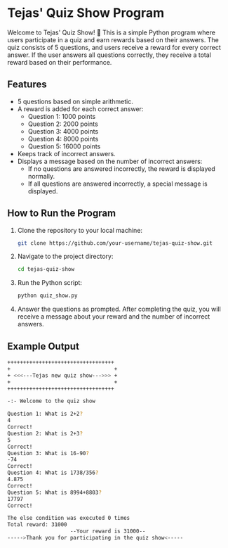# Tejas' Quiz Show Program

Welcome to Tejas' Quiz Show! 🎉 This is a simple Python program where users participate in a quiz and earn rewards based on their answers. The quiz consists of 5 questions, and users receive a reward for every correct answer. If the user answers all questions correctly, they receive a total reward based on their performance.

## Features

- 5 questions based on simple arithmetic.
- A reward is added for each correct answer:
  - Question 1: 1000 points
  - Question 2: 2000 points
  - Question 3: 4000 points
  - Question 4: 8000 points
  - Question 5: 16000 points
- Keeps track of incorrect answers.
- Displays a message based on the number of incorrect answers:
  - If no questions are answered incorrectly, the reward is displayed normally.
  - If all questions are answered incorrectly, a special message is displayed.

## How to Run the Program

1. Clone the repository to your local machine:
    ```bash
    git clone https://github.com/your-username/tejas-quiz-show.git
    ```

2. Navigate to the project directory:
    ```bash
    cd tejas-quiz-show
    ```

3. Run the Python script:
    ```bash
    python quiz_show.py
    ```

4. Answer the questions as prompted. After completing the quiz, you will receive a message about your reward and the number of incorrect answers.

## Example Output

```bash
++++++++++++++++++++++++++++++++++ 
+                                 + 
+ <<<---Tejas new quiz show--->>> + 
+                                 + 
++++++++++++++++++++++++++++++++++ 

-:- Welcome to the quiz show

Question 1: What is 2+2?
4
Correct!
Question 2: What is 2+3?
5
Correct!
Question 3: What is 16-90?
-74
Correct!
Question 4: What is 1738/356?
4.875
Correct!
Question 5: What is 8994+8803?
17797
Correct!

The else condition was executed 0 times
Total reward: 31000
                    --Your reward is 31000--
----->Thank you for participating in the quiz show<-----
